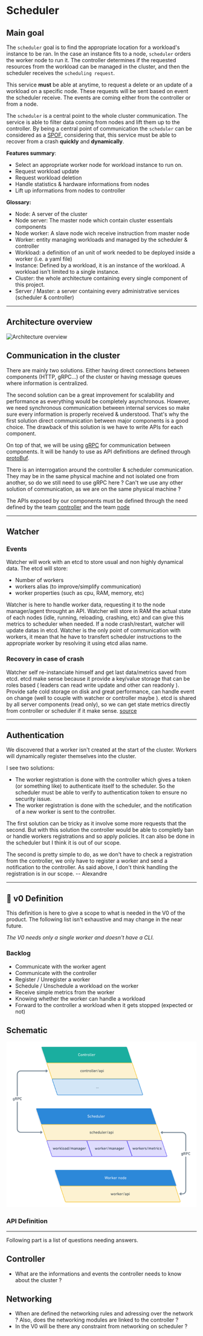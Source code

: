 # Scheduler

## Main goal

The `scheduler` goal is to find the appropriate location for a workload's instance to be ran.
In the case an instance fits to a node, `scheduler` orders the worker node to run it. The controller determines
if the requested resources from the workload can be managed in the cluster, and then the scheduler receives the `scheduling request`.

This service **must** be able at anytime, to request a delete or an update of a workload on a specific
node. These requests will be sent based on event the scheduler receive. The events are coming either from the controller or from a node.

The `scheduler` is a central point to the whole cluster communication. The service is able to filter
data coming from nodes and lift them up to the controller. By being a central point of communication
the `scheduler` can be considered as a [SPOF](https://en.wikipedia.org/wiki/Single_point_of_failure), 
considering that, this service must be able to recover from a crash **quickly** and **dynamically**.

**Features summary**:

* Select an appropriate worker node for workload instance to run on.
* Request workload update 
* Request workload deletion
* Handle statistics & hardware informations from nodes
* Lift up informations from nodes to controller 

**Glossary:**
* Node: A server of the cluster
* Node server: The master node which contain cluster essentials components
* Node worker: A slave node wich receive instruction from master node
* Worker: entity managing workloads and managed by the scheduler & controller
* Workload: a definition of an unit of work needed to be deployed inside a worker (i.e. a yaml file)
* Instance: Defined by a workload, it is an instance of the workload. A workload isn't limited to a single instance. 
* Cluster: the whole architecture containing every single component of this project. 
* Server / Master: a server containing every administrative services (scheduler & controller)

---

## Architecture overview

![Architecture overview](https://cdn.discordapp.com/attachments/828205813336244254/842476988290695187/a051f160-4d85-4c5c-a49b-0354ca9272d2.png)

## Communication in the cluster 

There are mainly two solutions. Either having direct connections between components (HTTP, gRPC...) of the cluster or having
message queues where information is centralized.

The second solution can be a great improvement for scalability and performance as everything would be completely asynchronous. 
However, we need synchronous communication between internal services so make sure every information is properly received & understood.
That's why the first solution direct communication between major components is a good choice. The drawback of this solution is we have 
to write APIs for each component. 

On top of that, we will be using [gRPC](https://grpc.io/) for communication between components. It will be handy to use 
as API definitions are defined through [protoBuf](https://developers.google.com/protocol-buffers). 

There is an interrogation around the controller & scheduler communication. They may be in the same 
physical machine and not isolated one from another, so do we still need to use gRPC here ? Can't we 
use any other solution of communication, as we are on the same physical machine ?

The APIs exposed by our components must be defined through the need defined by the team 
[controller](#controller) and the team [node](#node)

---

## Watcher 

### Events 

Watcher will work with an etcd to store usual and non highly dynamical data.
The etcd will store:
 - Number of workers
 - workers alias (to improve/simplify communication)
 - worker properties (such as cpu, RAM, memory, etc)

Watcher is here to handle worker data, requesting it to the node manager/agent throught an API.
Watcher will store in RAM the actual state of each nodes (idle, running, reloading, crashing, etc) and can give this metrics to scheduler when needed. If a node crash/restart, watcher will update datas in etcd.
Watcher is the only point of communication with workers, it mean that he have to transfert scheduler instructions to the appropriate worker by resolving it using etcd alias name.

### Recovery in case of crash

Watcher self re-instanciate himself and get last data/metrics saved from etcd.
etcd make sense because it provide a key/value storage that can be roles based ( leaders can read write update and other can readonly ). Provide safe cold storage on disk and great performance, can handle event on change (well to couple with watcher or controller maybe ). etcd is shared by all server components (read only), so we can get state metrics directly from controller or scheduler if it make sense.
[source](https://www.ibm.com/cloud/learn/etcd)

---

## Authentication 

We discovered that a worker isn't created at the start of the cluster. Workers will dynamically register themselves into the cluster. 

I see two solutions:

- The worker registration is done with the controller which gives a token (or something like) to authenticate itself to the scheduler. So the scheduler must be able to verify to authentication token to ensure no security issue. 
- The worker registration is done with the scheduler, and the notification of a new worker is sent to the controller. 

The first solution can be tricky as it involve some more requests that the second. But with this solution the controller would be able to completly ban or handle workers registrations and so apply policies. It can also be done in the scheduler but I think it is out of our scope. 

The second is pretty simple to do, as we don't have to check a registration from the controller, we only have to register a worker and send a notification to the controller. As said above, I don't think handling the registration is in our scope. -- Alexandre

---

## 🎉 v0 Definition 

This definition is here to give a scope to what is needed in the V0 of the product. The following list isn't exhaustive and may change in the near future. 

*The V0 needs only a single worker and doesn't have a CLI.*

### Backlog 

- Communicate with the worker agent 
- Communicate with the controller
- Register / Unregister a worker
- Schedule / Unschedule a workload on the worker 
- Receive simple metrics from the worker
- Knowing whether the worker can handle a workload
- Forward to the controller a workload when it gets stopped (expected or not)

## Schematic

![v0_schema](./assets/arch_v0.png)

### API Definition 


--- 

Following part is a list of questions needing answers.

## Controller

* What are the informations and events the controller needs to know about the cluster ?

## Networking 

- When are defined the networking rules and adressing over the network ? Also, does the networking modules are linked to the controller ? 
- In the V0 will be there any constraint from networking on scheduler ?
